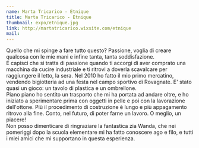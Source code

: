 ```yaml
---
name: Marta Tricarico - Etnique
title: Marta Tricarico - Etnique
thumbnail: expo/etnique.jpg
link: http://martatricarico.wixsite.com/etnique
mail:
---
```


Quello che mi spinge a fare tutto questo? Passione, voglia di creare qualcosa con le mie mani e infine tanta, tanta soddisfazione.  
E capisci che si tratta di passione quando ti accorgi di aver comprato una macchina da cucire industriale e ti ritrovi a doverla scavalcare per raggiungere il letto, la sera. Nel 2010 ho fatto il mio primo mercatino, vendendo bigiotteria ad una festa nel campo sportivo di Rovagnate. E' stato quasi un gioco: un tavolo di plastica e un ombrellone.  
Piano piano ho sentito un trasporto che mi ha portata ad andare oltre, e ho iniziato a sperimentare prima con oggetti in pelle e poi con la lavorazione dell'ottone. Più il procedimento di costruzione è lungo e più appagamento ritrovo alla fine. Conto, nel futuro, di poter farne un lavoro. O meglio, un piacere!  
Non posso dimenticare di ringraziare la fantastica zia Wanda, che nei pomeriggi dopo la scuola elementare mi ha fatto conoscere ago e filo, e tutti i miei amici che mi supportano in questa esperienza.
